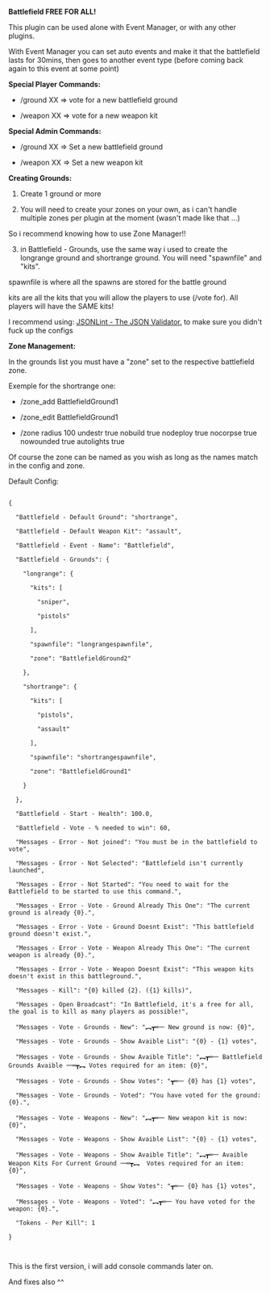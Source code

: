 **Battlefield FREE FOR ALL!**

This plugin can be used alone with Event Manager, or with any other plugins.

With Event Manager you can set auto events and make it that the battlefield lasts for 30mins, then goes to another event type (before coming back again to this event at some point)

**Special Player Commands:**

- /ground XX => vote for a new battlefield ground

- /weapon XX => vote for a new weapon kit

**Special Admin Commands:**

- /ground XX => Set a new battlefield ground

- /weapon XX => Set a new weapon kit

**Creating Grounds:**

1) Create 1 ground or more

2) You will need to create your zones on your own, as i can't handle multiple zones per plugin at the moment (wasn't made like that ...)

So i recommend knowing how to use Zone Manager!!

3) in Battlefield - Grounds, use the same way i used to create the longrange ground and shortrange ground. You will need "spawnfile" and "kits".

spawnfile is where all the spawns are stored for the battle ground

kits are all the kits that you will allow the players to use (/vote for). All players will have the SAME kits!

I recommend using: [JSONLint - The JSON Validator.](http://jsonlint.com/) to make sure you didn't fuck up the configs

**Zone Management:**

In the grounds list you must have a "zone" set to the respective battlefield zone.

Exemple for the shortrange one:

- /zone_add  BattlefieldGround1

- /zone_edit BattlefieldGround1

- /zone radius 100 undestr true nobuild true nodeploy true nocorpse true nowounded true autolights true

Of course the zone can be named as you wish as long as the names match in the config and zone.


Default Config:

````

{

  "Battlefield - Default Ground": "shortrange",

  "Battlefield - Default Weapon Kit": "assault",

  "Battlefield - Event - Name": "Battlefield",

  "Battlefield - Grounds": {

    "longrange": {

      "kits": [

        "sniper",

        "pistols"

      ],

      "spawnfile": "longrangespawnfile",

      "zone": "BattlefieldGround2"

    },

    "shortrange": {

      "kits": [

        "pistols",

        "assault"

      ],

      "spawnfile": "shortrangespawnfile",

      "zone": "BattlefieldGround1"

    }

  },

  "Battlefield - Start - Health": 100.0,

  "Battlefield - Vote - % needed to win": 60,

  "Messages - Error - Not joined": "You must be in the battlefield to vote",

  "Messages - Error - Not Selected": "Battlefield isn't currently launched",

  "Messages - Error - Not Started": "You need to wait for the Battlefield to be started to use this command.",

  "Messages - Error - Vote - Ground Already This One": "The current ground is already {0}.",

  "Messages - Error - Vote - Ground Doesnt Exist": "This battlefield ground doesn't exist.",

  "Messages - Error - Vote - Weapon Already This One": "The current weapon is already {0}.",

  "Messages - Error - Vote - Weapon Doesnt Exist": "This weapon kits doesn't exist in this battleground.",

  "Messages - Kill": "{0} killed {2}. ({1} kills)",

  "Messages - Open Broadcast": "In Battlefield, it's a free for all, the goal is to kill as many players as possible!",

  "Messages - Vote - Grounds - New": "︻┳═一 New ground is now: {0}",

  "Messages - Vote - Grounds - Show Avaible List": "{0} - {1} votes",

  "Messages - Vote - Grounds - Show Avaible Title": "︻┳═一 Battlefield Grounds Avaible 一═┳︻ Votes required for an item: {0}",

  "Messages - Vote - Grounds - Show Votes": "┳═一 {0} has {1} votes",

  "Messages - Vote - Grounds - Voted": "You have voted for the ground: {0}.",

  "Messages - Vote - Weapons - New": "︻┳═一 New weapon kit is now: {0}",

  "Messages - Vote - Weapons - Show Avaible List": "{0} - {1} votes",

  "Messages - Vote - Weapons - Show Avaible Title": "︻┳═一 Avaible Weapon Kits For Current Ground 一═┳︻  Votes required for an item: {0}",

  "Messages - Vote - Weapons - Show Votes": "┳═一 {0} has {1} votes",

  "Messages - Vote - Weapons - Voted": "︻┳═一 You have voted for the weapon: {0}.",

  "Tokens - Per Kill": 1

}

 
````

This is the first version, i will add console commands later on.

And fixes also ^^